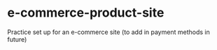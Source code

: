 # e-commerce-product-site
Practice set up for an e-commerce site (to add in payment methods in future) 
